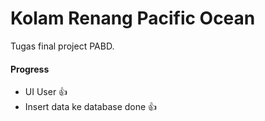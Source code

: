 # Kolam Renang Pacific Ocean
Tugas final project PABD.

#### Progress
- UI User 👍
- Insert data ke database done 👍
